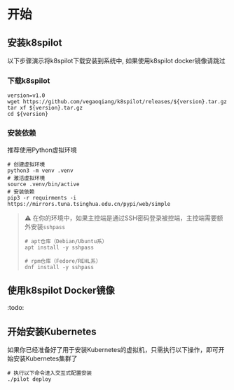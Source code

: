 # 开始

## 安装k8spilot
以下步骤演示将k8spilot下载安装到系统中, 如果使用k8spilot docker镜像请跳过

### 下载k8spilot

```shell
version=v1.0
wget https://github.com/vegaoqiang/k8spilot/releases/${version}.tar.gz
tar xf ${version}.tar.gz
cd ${version}
```

### 安装依赖
推荐使用Python虚拟环境

```shell
# 创建虚拟环境
python3 -m venv .venv
# 激活虚拟环境
source .venv/bin/active
# 安装依赖
pip3 -r requirments -i https://mirrors.tuna.tsinghua.edu.cn/pypi/web/simple
```

> :warning: 在你的环境中，如果主控端是通过SSH密码登录被控端，主控端需要额外安装`sshpass`
>```shell
># apt仓库（Debian/Ubuntu系）
>apt install -y sshpass
>
># rpm仓库（Fedore/REHL系）
>dnf install -y sshpass
>```

## 使用k8spilot Docker镜像
:todo:

## 开始安装Kubernetes
如果你已经准备好了用于安装Kubernetes的虚拟机，只需执行以下操作，即可开始安装Kubernetes集群了
```shell
# 执行以下命令进入交互式配置安装
./pilot deploy
```


